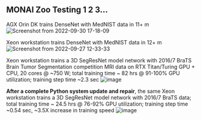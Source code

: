 ## MONAI Zoo Testing 1 2 3...  
AGX Orin DK trains DenseNet with MedNIST data in 11+ m
![Screenshot from 2022-09-30 17-18-09](https://user-images.githubusercontent.com/71346897/193375578-34716c93-7bd8-4a4c-87c4-2976e406b65d.png)


Xeon workstation trains DenseNet with MedNIST data in 12+ m
![Screenshot from 2022-09-27 12-33-33](https://user-images.githubusercontent.com/71346897/193376165-4a6616a2-89cb-46b2-bb8f-fcc8371e511e.png)

Xeon workstation trains a 3D SegResNet model network with 2016/7 BraTS Brain Tumor Segmentation competition MRI data on RTX Titan/Turing GPU + CPU, 20 cores @ ~750 W; total training time ~ 82 hrs @ 91-100% GPU utilization; training step time ~2.3 sec
![image](https://user-images.githubusercontent.com/71346897/193698288-293ea78d-d9c5-4537-89a9-3dbfc594d165.png)

**After a complete Python system update and repair**, the same Xeon workstation trains a 3D SegResNet model network with 2016/7 BraTS data; total training time ~ 24.5 hrs @ 76-92% GPU utilization; training step time ~0.54 sec, ~3.5X increase in training speed
![image](https://user-images.githubusercontent.com/71346897/201801626-86735c02-d8c5-4ed7-9746-1d830c00e9b8.png)

